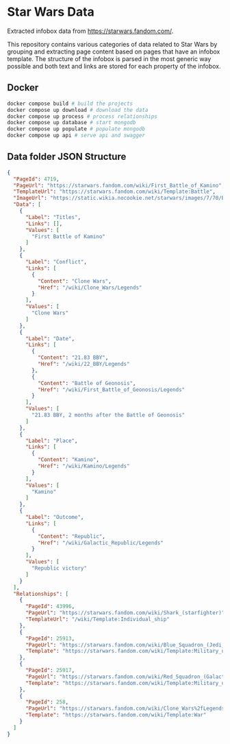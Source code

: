 # Star Wars Data

Extracted infobox data from https://starwars.fandom.com/.

This repository contains various categories of data related to Star Wars by grouping and extracting page content based on pages that have an infobox template. The structure of the infobox is parsed 
in the most generic way possible and both text and links are stored for each property of the infobox.

## Docker

```sh
docker compose build # build the projects
docker compose up download # download the data
docker compose up process # process relationships
docker compose up database # start mongodb
docker compose up populate # populate mongodb
docker compose up api # serve api and swagger
```

## Data folder JSON Structure

```json
{
  "PageId": 4719,
  "PageUrl": "https://starwars.fandom.com/wiki/First_Battle_of_Kamino",
  "TemplateUrl": "https://starwars.fandom.com/wiki/Template:Battle",
  "ImageUrl": "https://static.wikia.nocookie.net/starwars/images/7/70/BattleofKamino2.jpg/revision/latest?cb=20150710040413",
  "Data": [
    {
      "Label": "Titles",
      "Links": [],
      "Values": [
        "First Battle of Kamino"
      ]
    },
    {
      "Label": "Conflict",
      "Links": [
        {
          "Content": "Clone Wars",
          "Href": "/wiki/Clone_Wars/Legends"
        }
      ],
      "Values": [
        "Clone Wars"
      ]
    },
    {
      "Label": "Date",
      "Links": [
        {
          "Content": "21.83 BBY",
          "Href": "/wiki/22_BBY/Legends"
        },
        {
          "Content": "Battle of Geonosis",
          "Href": "/wiki/First_Battle_of_Geonosis/Legends"
        }
      ],
      "Values": [
        "21.83 BBY, 2 months after the Battle of Geonosis"
      ]
    },
    {
      "Label": "Place",
      "Links": [
        {
          "Content": "Kamino",
          "Href": "/wiki/Kamino/Legends"
        }
      ],
      "Values": [
        "Kamino"
      ]
    },
    {
      "Label": "Outcome",
      "Links": [
        {
          "Content": "Republic",
          "Href": "/wiki/Galactic_Republic/Legends"
        }
      ],
      "Values": [
        "Republic victory"
      ]
    }
  ],
  "Relationships": [
    {
      "PageId": 43996,
      "PageUrl": "https://starwars.fandom.com/wiki/Shark_(starfighter)",
      "TemplateUrl": "/wiki/Template:Individual_ship"
    },
    {
      "PageId": 25913,
      "PageUrl": "https://starwars.fandom.com/wiki/Blue_Squadron_(Jedi_Order)",
      "Template": "https://starwars.fandom.com/wiki/Template:Military_unit"
    },
    {
      "PageId": 25917,
      "PageUrl": "https://starwars.fandom.com/wiki/Red_Squadron_(Galactic_Republic)%2fLegends",
      "Template": "https://starwars.fandom.com/wiki/Template:Military_unit"
    },
    {
      "PageId": 258,
      "PageUrl": "https://starwars.fandom.com/wiki/Clone_Wars%2fLegends",
      "Template": "https://starwars.fandom.com/wiki/Template:War"
    }
  ]
}
```
